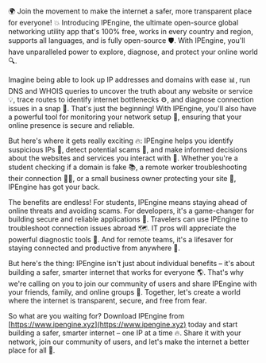 🌍 Join the movement to make the internet a safer, more transparent place for everyone! 💥 Introducing IPEngine, the ultimate open-source global networking utility app that's 100% free, works in every country and region, supports all languages, and is fully open-source 🛡️. With IPEngine, you'll have unparalleled power to explore, diagnose, and protect your online world 🔍.

Imagine being able to look up IP addresses and domains with ease 📊, run DNS and WHOIS queries to uncover the truth about any website or service 💡, trace routes to identify internet bottlenecks ⚙️, and diagnose connection issues in a snap 🤔. That's just the beginning! With IPEngine, you'll also have a powerful tool for monitoring your network setup 🔧, ensuring that your online presence is secure and reliable.

But here's where it gets really exciting 🔥: IPEngine helps you identify suspicious IPs 👀, detect potential scams 🚨, and make informed decisions about the websites and services you interact with 💼. Whether you're a student checking if a domain is fake 📚, a remote worker troubleshooting their connection 🏃‍♂️, or a small business owner protecting your site 💸, IPEngine has got your back.

The benefits are endless! For students, IPEngine means staying ahead of online threats and avoiding scams. For developers, it's a game-changer for building secure and reliable applications 🚀. Travelers can use IPEngine to troubleshoot connection issues abroad 🗺️. IT pros will appreciate the powerful diagnostic tools 🔧. And for remote teams, it's a lifesaver for staying connected and productive from anywhere 🌈.

But here's the thing: IPEngine isn't just about individual benefits – it's about building a safer, smarter internet that works for everyone 🌎. That's why we're calling on you to join our community of users and share IPEngine with your friends, family, and online groups 💬. Together, let's create a world where the internet is transparent, secure, and free from fear.

So what are you waiting for? Download IPEngine from [https://www.ipengine.xyz](https://www.ipengine.xyz) today and start building a safer, smarter internet – one IP at a time 🔥. Share it with your network, join our community of users, and let's make the internet a better place for all 🌟.
